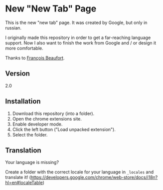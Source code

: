New "New Tab" Page
=========

This is the new "new tab" page. It was created by Google, but only in russian.

I originally made this repository in order to get a far-reaching language support. Now I also want to finish the work from Google and / or design it more comfortable.

Thanks to [François Beaufort](https://plus.google.com/u/0/100132233764003563318/posts/Weq1zNnoTmF).

Version
-

2.0

Installation
--------------

1. Download this repository (into a folder).
2. Open the chrome extensions site.
3. Enable developer mode.
4. Click the left button ("Load unpacked extension").
5. Select the folder.

Translation
--------------

Your language is missing?

Create a folder with the correct locale for your language in ```_locales``` and translate it! (https://developers.google.com/chrome/web-store/docs/i18n?hl=en#localeTable)
